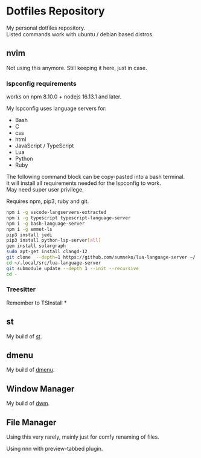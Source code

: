 # Dotfiles Repository

My personal dotfiles repository.  
Listed commands work with ubuntu / debian based distros.  

## nvim

Not using this anymore. Still keeping it here, just in case.

### lspconfig requirements

works on npm 8.10.0 + nodejs 16.13.1 and later.

My lspconfig uses language servers for:

- Bash
- C
- css
- html
- JavaScript / TypeScript
- Lua
- Python
- Ruby

The following command block can be copy-pasted into a bash terminal.  
It will install all requirements needed for the lspconfig to work.  
May need super user privilege.

Requires npm, pip3, ruby and git.

```bash
npm i -g vscode-langservers-extracted
npm i -g typescript typescript-language-server
npm i -g bash-language-server
npm i -g emmet-ls
pip3 install jedi
pip3 install python-lsp-server[all]
gem install solargraph
sudo apt-get install clangd-12
git clone  --depth=1 https://github.com/sumneko/lua-language-server ~/.local/src/lua-language-server
cd ~/.local/src/lua-language-server
git submodule update --depth 1 --init --recursive
cd -
```

### Treesitter

Remember to TSInstall *

## st

My build of [st](https://github.com/yuzu-eva/my-personal-st).

## dmenu

My build of [dmenu](https://github/yuzu-eva/my-personal-dmenu).

## Window Manager

My build of [dwm](https://github.com/yuzu-eva/my-personal-dwm).

## File Manager

Using this very rarely, mainly just for comfy renaming of files.

Using nnn with preview-tabbed plugin.
